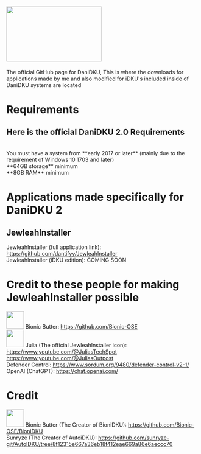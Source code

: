 # <img src="https://i.imgur.com/zNkL4aj.png" width="250" height="145">
The official GitHub page for DaniDKU, This is where the downloads for applications made by me and also modified for iDKU's included inside of DaniDKU systems are located

# Requirements
## Here is the official DaniDKU 2.0 Requirements
<br>
You must have a system from **early 2017 or later** (mainly due to the requirement of Windows 10 1703 and later)
<br>
**64GB storage** minimum
<br>
**8GB RAM** minimum

# Applications made specifically for DaniDKU 2
## JewleahInstaller
JewleahInstaller (full application link): https://github.com/dantifyy/JewleahInstaller <br>
JewleahInstaller (iDKU edition): COMING SOON

# Credit to these people for making JewleahInstaller possible
<img src="https://i.imgur.com/YJ5DFxV.jpeg" width="46" height="46"> Bionic Butter: https://github.com/Bionic-OSE
<br>
<img src="https://i.imgur.com/WBQ7kGK.jpeg" width="46" height="46"> Julia (The official JewleahInstaller icon): https://www.youtube.com/@JuliasTechSpot https://www.youtube.com/@JuliasOutpost
<br>
Defender Control: https://www.sordum.org/9480/defender-control-v2-1/
<br>
OpenAI (ChatGPT): https://chat.openai.com/

# Credit
<img src="https://i.imgur.com/YJ5DFxV.jpeg" width="46" height="46"> Bionic Butter (The Creator of BioniDKU): https://github.com/Bionic-OSE/BioniDKU
<br>
Sunryze (The Creator of AutoiDKU): https://github.com/sunryze-git/AutoIDKU/tree/8f12315e667a36eb18f412eae669a86e6aeccc70
